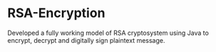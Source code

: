 # RSA-Encryption
Developed a fully working model of RSA cryptosystem using Java to encrypt, decrypt and digitally sign plaintext message.
